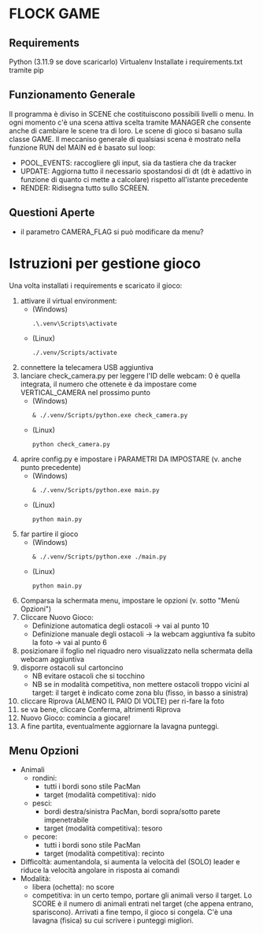# FLOCK GAME

## Requirements
Python (3.11.9 se dove scaricarlo)
Virtualenv
Installate i requirements.txt tramite pip

## Funzionamento Generale
Il programma è diviso in SCENE che costituiscono possibili livelli o menu. In ogni momento c'è una scena attiva scelta tramite MANAGER che consente anche di cambiare le scene tra di loro.
Le scene di gioco si basano sulla classe GAME. Il meccaniso generale di qualsiasi scena è mostrato nella funzione RUN del MAIN ed è basato sul loop:
- POOL_EVENTS: raccogliere gli input, sia da tastiera che da tracker
- UPDATE: Aggiorna tutto il necessario spostandosi di dt (dt è adattivo in funzione di quanto ci mette a calcolare) rispetto all'istante precedente
- RENDER: Ridisegna tutto sullo SCREEN. 

## Questioni Aperte
- il parametro CAMERA_FLAG si può modificare da menu?

# Istruzioni per gestione gioco
Una volta installati i requirements e scaricato il gioco:
1.  attivare il virtual environment:
    - (Windows)
        ```
        .\.venv\Scripts\activate
        ```
    - (Linux)
        ```
        ./.venv/Scripts/activate
        ```
2.  connettere la telecamera USB aggiuntiva
3.  lanciare check_camera.py per leggere l'ID delle webcam: 0 è quella integrata, il numero che ottenete è da impostare come VERTICAL_CAMERA nel prossimo punto
    - (Windows)
        ```
        & ./.venv/Scripts/python.exe check_camera.py
        ```
    - (Linux)
        ```
        python check_camera.py
        ```
4.  aprire config.py e impostare i PARAMETRI DA IMPOSTARE (v. anche punto precedente)
    - (Windows)
        ```
        & ./.venv/Scripts/python.exe main.py
        ```
    - (Linux)
        ```
        python main.py
        ```
3.  far partire il gioco
    - (Windows)
        ```
        & ./.venv/Scripts/python.exe ./main.py
        ```
    - (Linux)
        ```
        python main.py
        ```
4.  Comparsa la schermata menu, impostare le opzioni (v. sotto "Menù Opzioni")
5.  Cliccare Nuovo Gioco:
    - Definizione automatica degli ostacoli -> vai al punto 10
    - Definizione manuale degli ostacoli -> la webcam aggiuntiva fa subito la foto -> vai al punto 6
6.  posizionare il foglio nel riquadro nero visualizzato nella schermata della webcam aggiuntiva
7.  disporre ostacoli sul cartoncino
    - NB evitare ostacoli che si tocchino
    - NB se in modalità competitiva, non mettere ostacoli troppo vicini al target: il target è indicato come zona blu (fisso, in basso a sinistra)
8.  cliccare Riprova (ALMENO IL PAIO DI VOLTE) per ri-fare la foto
9.  se va bene, cliccare Conferma, altrimenti Riprova
10. Nuovo Gioco: comincia a giocare!
11. A fine partita, eventualmente aggiornare la lavagna punteggi.

## Menu Opzioni
- Animali
    - rondini:
        - tutti i bordi sono stile PacMan
        - target (modalità competitiva): nido
    - pesci:
        - bordi destra/sinistra PacMan, bordi sopra/sotto parete impenetrabile
        - target (modalità competitiva): tesoro
    - pecore:
        - tutti i bordi sono stile PacMan
        - target (modalità competitiva): recinto
- Difficoltà: aumentandola, si aumenta la velocità del (SOLO) leader e riduce la velocità angolare in risposta ai comandi
- Modalità:
    - libera (ochetta): no score
    - competitiva: in un certo tempo, portare gli animali verso il target.
        Lo SCORE è il numero di animali entrati nel target (che appena entrano, spariscono).
        Arrivati a fine tempo, il gioco si congela.
        C'è una lavagna (fisica) su cui scrivere i punteggi migliori.